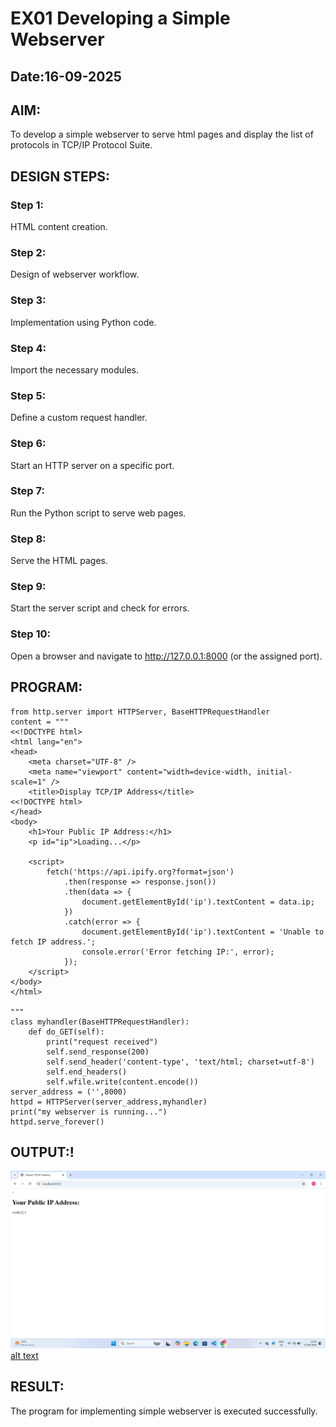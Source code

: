 # EX01 Developing a Simple Webserver
## Date:16-09-2025

## AIM:
To develop a simple webserver to serve html pages and display the list of protocols in TCP/IP Protocol Suite.

## DESIGN STEPS:
### Step 1: 
HTML content creation.

### Step 2:
Design of webserver workflow.

### Step 3:
Implementation using Python code.

### Step 4:
Import the necessary modules.

### Step 5:
Define a custom request handler.

### Step 6:
Start an HTTP server on a specific port.

### Step 7:
Run the Python script to serve web pages.

### Step 8:
Serve the HTML pages.

### Step 9:
Start the server script and check for errors.

### Step 10:
Open a browser and navigate to http://127.0.0.1:8000 (or the assigned port).

## PROGRAM:
~~~
from http.server import HTTPServer, BaseHTTPRequestHandler
content = """
<<!DOCTYPE html>
<html lang="en">
<head>
    <meta charset="UTF-8" />
    <meta name="viewport" content="width=device-width, initial-scale=1" />
    <title>Display TCP/IP Address</title>
<<!DOCTYPE html>
</head>
<body>
    <h1>Your Public IP Address:</h1>
    <p id="ip">Loading...</p>

    <script>
        fetch('https://api.ipify.org?format=json')
            .then(response => response.json())
            .then(data => {
                document.getElementById('ip').textContent = data.ip;
            })
            .catch(error => {
                document.getElementById('ip').textContent = 'Unable to fetch IP address.';
                console.error('Error fetching IP:', error);
            });
    </script>
</body>
</html>

"""
class myhandler(BaseHTTPRequestHandler):
    def do_GET(self):
        print("request received")
        self.send_response(200)
        self.send_header('content-type', 'text/html; charset=utf-8')
        self.end_headers()
        self.wfile.write(content.encode())
server_address = ('',8000)
httpd = HTTPServer(server_address,myhandler)
print("my webserver is running...")
httpd.serve_forever()
~~~

## OUTPUT:!
![alt text](<Screenshot 2025-09-17 114312.png>)
[alt text](<Screenshot 2025-09-17 114213.png>)


## RESULT:
The program for implementing simple webserver is executed successfully.


